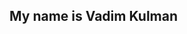 ## My name is Vadim Kulman
<!-- My name is Vadim Kulman
Contact information:
* +37529 733 07 79
* vadim.kulman90@mail.ru 
My main goal is to get new knowledge and improve existing knowledge in the sphere of IT, because I have a great desire to learn. This course of study is an excellent opportunity for me to practice and gain new knowledge.

I independently study JS, I own html5, CSS, Less. Tools: Photoshop, Marsy, Assets. I know BEM.

    <div id="menuToggle">
        <input type="checkbox" />
        <span id="span1"></span>
        <span id="span2"></span>
        <span id="span3"></span>
    </div>
        
    html {
    background: #ecf0f1;
    }

    body {
    margin: 0; 
    padding: 0; 
    }

    #menuToggle {
    overflow: hidden;
    position: absolute;
    width: 100%;
    height: 100%;
    display: flex;
    flex-direction: column;
    justify-content: center;
    align-items: center;
    }

    #menuToggle input {
    display: flex;
    width: 60px;
    height: 60px;
    position: absolute;
    cursor: pointer;
    opacity: 0; /* hide input */
    z-index: 1; /* top of the menu */
    }

    #menuToggle span{
    width: 55px;
    height: 8px;
    margin-bottom: 10px;
    background: #7f8fa6;
    border-radius: 4px;
    -webkit-transition: all .5s cubic-bezier(.08,.81,.87,.71);
    -moz-transition: all .5s cubic-bezier(.08,.81,.87,.71);
    -ms-transition: all .5s cubic-bezier(.08,.81,.87,.71);
    -o-transition: all .5s cubic-bezier(.08,.81,.87,.71);
    transition: all .5s cubic-bezier(.08,.81,.87,.71);
    }

    #span1 {
    transform-origin: 4px 0px;
    }

    #span3 {
    transform-origin: bottom right;
    }

    #menuToggle input:checked ~ #span1 {
    background-color: #0c2461;
    transform: rotate(45deg) translate(8px);
    }
    #menuToggle input:checked ~ #span2 {
    background-color: #0c2461;
    transform: rotate(495deg) translate(4px);   
    }
    #menuToggle input:checked ~ #span3 {
    background-color: #0c2461;
    transform: rotate(45deg);
    opacity: 0;
    }
Link to my portfolio with my works

I study in online school GeekBrains.ru, specialty JS-developer.

I’m learning English at this moment. I used to learn German. -->